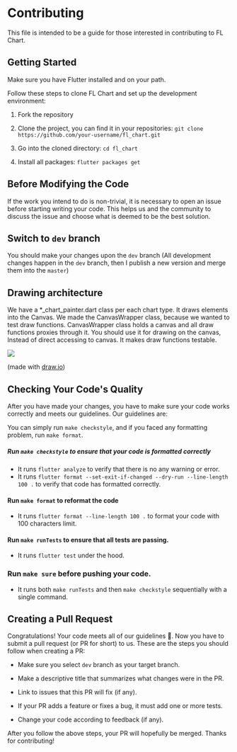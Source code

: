 # Contributing

This file is intended to be a guide for those interested in contributing to FL Chart.

## Getting Started

Make sure you have Flutter installed and on your path.

Follow these steps to clone FL Chart and set up the development environment:

1. Fork the repository

2. Clone the project, you can find it in your repositories: `git clone https://github.com/your-username/fl_chart.git`

3. Go into the cloned directory: `cd fl_chart`

4. Install all packages: `flutter packages get`

## Before Modifying the Code

If the work you intend to do is non-trivial, it is necessary to open
an issue before starting writing your code. This helps us and the
community to discuss the issue and choose what is deemed to be the
best solution.

## Switch to `dev` branch

You should make your changes upon the `dev` branch (All development changes happen in the `dev` branch, then I publish a new version and merge them into the `master`)


## Drawing architecture
We have a *_chart_painter.dart class per each chart type. It draws elements into the Canvas.
We made the CanvasWrapper class, because we wanted to test draw functions.
CanvasWrapper class holds a canvas and all draw functions proxies through it.
You should use it for drawing on the canvas, Instead of direct accessing to canvas.
It makes draw functions testable.

<img src="https://github.com/imaNNeoFighT/fl_chart/raw/master/repo_files/images/architecture/fl_chart_architecture.jpg" />

(made with [draw.io](https://drive.google.com/file/d/1bj-2TqTRUh80dRKJk10drPNeA3fp3EA8/view))


## Checking Your Code's Quality

After you have made your changes, you have to make sure your code works
correctly and meets our guidelines. Our guidelines are:

You can simply run `make checkstyle`, and if you faced any formatting problem, run `make format`.

##### Run `make checkstyle` to ensure that your code is formatted correctly
- It runs `flutter analyze` to verify that there is no any warning or error.
- It runs `flutter format --set-exit-if-changed --dry-run --line-length 100 .` to verify that code has formatted correctly.

#### Run `make format` to reformat the code
- It runs `flutter format --line-length 100 .` to format your code with 100 characters limit.


#### Run `make runTests` to ensure that all tests are passing.
- It runs `flutter test` under the hood.

### Run `make sure` before pushing your code.
- It runs both `make runTests` and then `make checkstyle` sequentially with a single command.

## Creating a Pull Request

Congratulations! Your code meets all of our guidelines :100:. Now you have to
submit a pull request (or PR for short) to us. These are the steps you should
follow when creating a PR:

- Make sure you select `dev` branch as your target branch.
  
- Make a descriptive title that summarizes what changes were in the PR.

- Link to issues that this PR will fix (if any).

- If your PR adds a feature or fixes a bug, it must add one or more tests.

- Change your code according to feedback (if any).

After you follow the above steps, your PR will hopefully be merged. Thanks for
contributing!
